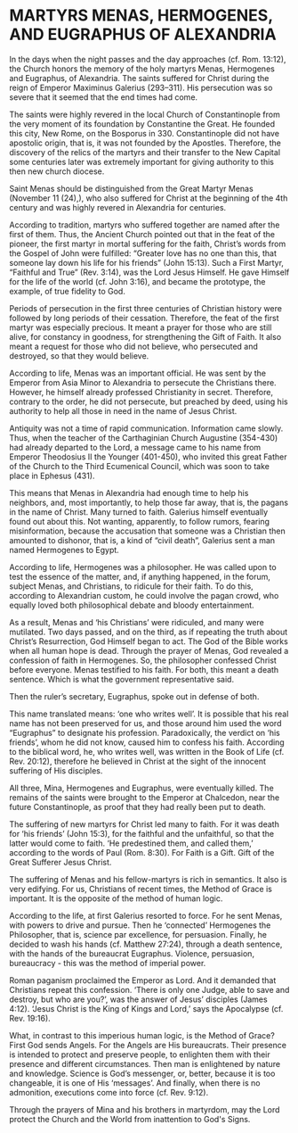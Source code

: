 # MARTYRS MENAS, HERMOGENES, AND EUGRAPHUS OF ALEXANDRIA

In the days when the night passes and the day approaches (cf. Rom. 13:12), the Church honors the memory of the holy martyrs Menas, Hermogenes and Eugraphus, of Alexandria. The saints suffered for Christ during the reign of Emperor Maximinus Galerius (293–311). His persecution was so severe that it seemed that the end times had come.

The saints were highly revered in the local Church of Constantinople from the very moment of its foundation by Constantine the Great. He founded this city, New Rome, on the Bosporus in 330. Constantinople did not have apostolic origin, that is, it was not founded by the Apostles. Therefore, the discovery of the relics of the martyrs and their transfer to the New Capital some centuries later was extremely important for giving authority to this then new church diocese.

Saint Menas should be distinguished from the Great Martyr Menas (November 11 (24),), who also suffered for Christ at the beginning of the 4th century and was highly revered in Alexandria for centuries.

According to tradition, martyrs who suffered together are named after the first of them. Thus, the Ancient Church pointed out that in the feat of the pioneer, the first martyr in mortal suffering for the faith, Christ’s words from the Gospel of John were fulfilled: “Greater love has no one than this, that someone lay down his life for his friends” (John 15:13). Such a First Martyr, “Faithful and True” (Rev. 3:14), was the Lord Jesus Himself. He gave Himself for the life of the world (cf. John 3:16), and became the prototype, the example, of true fidelity to God.

Periods of persecution in the first three centuries of Christian history were followed by long periods of their cessation. Therefore, the feat of the first martyr was especially precious. It meant a prayer for those who are still alive, for constancy in goodness, for strengthening the Gift of Faith. It also meant a request for those who did not believe, who persecuted and destroyed, so that they would believe.

According to life, Menas was an important official. He was sent by the Emperor from Asia Minor to Alexandria to persecute the Christians there. However, he himself already professed Christianity in secret. Therefore, contrary to the order, he did not persecute, but preached by deed, using his authority to help all those in need in the name of Jesus Christ.

Antiquity was not a time of rapid communication. Information came slowly. Thus, when the teacher of the Carthaginian Church Augustine (354-430) had already departed to the Lord, a message came to his name from Emperor Theodosius II the Younger (401-450), who invited this great Father of the Church to the Third Ecumenical Council, which was soon to take place in Ephesus (431).

This means that Menas in Alexandria had enough time to help his neighbors, and, most importantly, to help those far away, that is, the pagans in the name of Christ. Many turned to faith. Galerius himself eventually found out about this. Not wanting, apparently, to follow rumors, fearing misinformation, because the accusation that someone was a Christian then amounted to dishonor, that is, a kind of “civil death”, Galerius sent a man named Hermogenes to Egypt.

According to life, Hermogenes was a philosopher. He was called upon to test the essence of the matter, and, if anything happened, in the forum, subject Menas, and Christians, to ridicule for their faith. To do this, according to Alexandrian custom, he could involve the pagan crowd, who equally loved both philosophical debate and bloody entertainment.

As a result, Menas and ‘his Christians’ were ridiculed, and many were mutilated. Two days passed, and on the third, as if repeating the truth about Christ’s Resurrection, God Himself began to act. The God of the Bible works when all human hope is dead. Through the prayer of Menas, God revealed a confession of faith in Hermogenes. So, the philosopher confessed Christ before everyone. Menas testified to his faith. For both, this meant a death sentence. Which is what the government representative said.

Then the ruler’s secretary, Eugraphus, spoke out in defense of both.

This name translated means: ‘one who writes well’. It is possible that his real name has not been preserved for us, and those around him used the word “Eugraphus” to designate his profession. Paradoxically, the verdict on ‘his friends’, whom he did not know, caused him to confess his faith. According to the biblical word, he, who writes well, was written in the Book of Life (cf. Rev. 20:12), therefore he believed in Christ at the sight of the innocent suffering of His disciples.

All three, Mina, Hermogenes and Eugraphus, were eventually killed. The remains of the saints were brought to the Emperor at Chalcedon, near the future Constantinople, as proof that they had really been put to death.

The suffering of new martyrs for Christ led many to faith. For it was death for ‘his friends’ (John 15:3), for the faithful and the unfaithful, so that the latter would come to faith. ‘He predestined them, and called them,’ according to the words of Paul (Rom. 8:30). For Faith is a Gift. Gift of the Great Sufferer Jesus Christ.

The suffering of Menas and his fellow-martyrs is rich in semantics. It also is very edifying. For us, Christians of recent times, the Method of Grace is important. It is the opposite of the method of human logic.

According to the life, at first Galerius resorted to force. For he sent Menas, with powers to drive and pursue. Then he ‘connected’ Hermogenes the Philosopher, that is, science par excellence, for persuasion. Finally, he decided to wash his hands (cf. Matthew 27:24), through a death sentence, with the hands of the bureaucrat Eugraphus. Violence, persuasion, bureaucracy - this was the method of imperial power.

Roman paganism proclaimed the Emperor as Lord. And it demanded that Christians repeat this confession. ‘There is only one Judge, able to save and destroy, but who are you?’, was the answer of Jesus’ disciples (James 4:12). ‘Jesus Christ is the King of Kings and Lord,’ says the Apocalypse (cf. Rev. 19:16).

What, in contrast to this imperious human logic, is the Method of Grace? First God sends Angels. For the Angels are His bureaucrats. Their presence is intended to protect and preserve people, to enlighten them with their presence and different circumstances. Then man is enlightened by nature and knowledge. Science is God’s messenger, or, better, because it is too changeable, it is one of His ‘messages’. And finally, when there is no admonition, executions come into force (cf. Rev. 9:12).

Through the prayers of Mina and his brothers in martyrdom, may the Lord protect the Church and the World from inattention to God's Signs.
